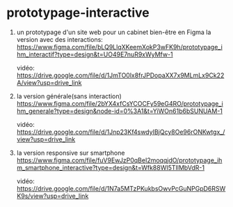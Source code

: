 # prototypage-interactive
1. un prototypage d'un site web pour un cabinet bien-être en Figma
   la version avec des interactions:
   https://www.figma.com/file/bLQ9LlqXKeemXokP3wFK9h/prototypage_ihm_interactif?type=design&t=UO49E7nuR9xWyMfw-1
   
    vidéo: https://drive.google.com/file/d/1JmTO0lx8frJPDopaXX7x9MLmLx9Ck22A/view?usp=drive_link


2. la version générale(sans interaction)
   https://www.figma.com/file/2bYX4xfCsYCOCFy59eG4RO/prototypage_ihm_generale?type=design&node-id=0%3A1&t=YiWOn61b6bSUNUAM-1

    vidéo: https://drive.google.com/file/d/1Jnp23Kf4swdyIBjQcy8Oe96rONKwtgx_/view?usp=drive_link

3. la version responsive sur smartphone
  https://www.figma.com/file/fuV9EwJzP0qBeI2moqqjdO/prototypage_ihm_smartphone_interactive?type=design&t=Wfk88WI5TIlMbVdR-1
  
    vidéo: https://drive.google.com/file/d/1N7a5MTzPKukbsOwvPcGuNPGpD6RSWK9s/view?usp=drive_link
